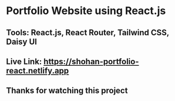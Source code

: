 # Portfolio Website using React.js

## Tools: React.js, React Router, Tailwind CSS, Daisy UI

## Live Link: https://shohan-portfolio-react.netlify.app

## Thanks for watching this project

